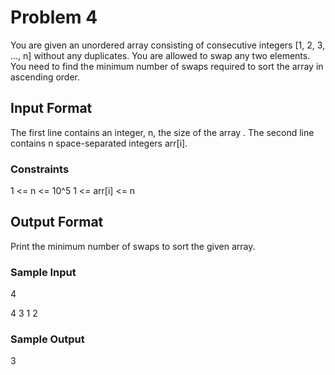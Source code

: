# Problem 4

You are given an unordered array consisting of consecutive integers [1, 2, 3, …, n] without any duplicates. You are allowed to swap any two elements. You need to find the minimum number of swaps required to sort the array in ascending order.

## Input Format

The first line contains an integer, n, the size of the array . The second line contains n space-separated integers arr[i].

### Constraints

1 <= n <= 10^5 1 <= arr[i] <= n

## Output Format

Print the minimum number of swaps to sort the given array.

### Sample Input

4

4 3 1 2

### Sample Output

3

